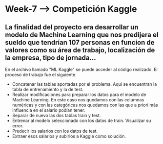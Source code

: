 # Week-7 --> Competición Kaggle

## La finalidad del proyecto era desarrollar un modelo de Machine Learning que nos predijera el sueldo que tendrían 107 personas en funcion de valores como su área de trabajo, localización de la empresa, tipo de jornada...

En el archivo llamado "ML Kaggle" se puede acceder al código realizado. El proceso de trabajo fue el siguiente.

- Concatenar las tablas aportadas por el problema. Aquí se encuentran la tabla de entrenamiento y la de test. 
- Realizar modificaciones para preparar los datos para el modelo de Machine Learning. En este caso nos quedamos con las columnas numéricas y con las  categóricas nos quedamos con las que a priori más influencia en el salario podían tener. 
- Separar de nuevo las dos tablas train y test.
- Entrenar al modelo seleccionado con los datos de train. Visualizar su error.
- Predecir los salarios con los datos de test.
- Extraer esos salarios y subirlos a Kaggle como solución.

